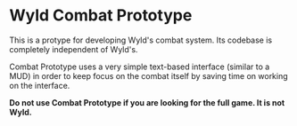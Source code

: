 # Wyld Combat Prototype

This is a protype for developing Wyld's combat system.  Its codebase is
completely independent of Wyld's.

Combat Prototype uses a very simple text-based interface (similar to a
MUD) in order to keep focus on the combat itself by saving time on
working on the interface.

**Do not use Combat Prototype if you are looking for the full game.  It
is not Wyld.**
